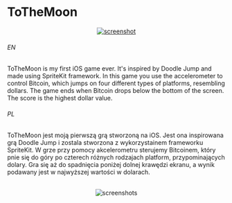 # ToTheMoon

<p align="center">
  <a href="">
    <img src="" alt="screenshot">
  </a>
</p>

###### EN
ToTheMoon is my first iOS game ever. It's inspired by Doodle Jump and made using SpriteKit framework. In this game you use the accelerometer to control Bitcoin, which jumps on four different types of platforms, resembling dollars. The game ends when Bitcoin drops below the bottom of the screen. The score is the highest dollar value.

###### PL
ToTheMoon jest moją pierwszą grą stworzoną na iOS. Jest ona inspirowana grą Doodle Jump i zostala stworzona z wykorzystainem frameworku SpriteKit. W grze przy pomocy akcelerometru sterujemy Bitcoinem, który pnie się do góry po czterech różnych rodzajach platform, przypominających dolary. Gra się aż do spadnięcia poniżej dolnej krawędzi ekranu, a wynik podawany jest w najwyższej wartości w dolarach.
<br><br>
<p align="center">
  <img src="" alt="screenshots">
</p>
